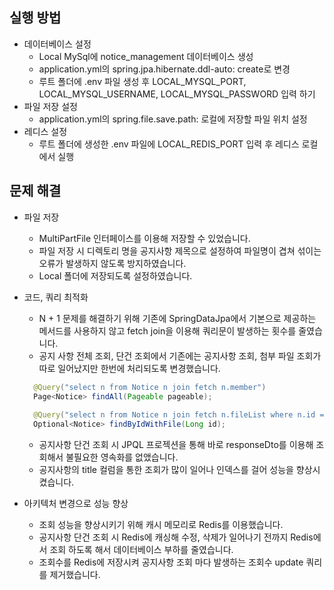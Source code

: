 ## 실행 방법
- 데이터베이스 설정
  - Local MySql에 notice_management 데이터베이스 생성
  - application.yml의 spring.jpa.hibernate.ddl-auto: create로 변경
  - 루트 폴더에 .env 파일 생성 후 LOCAL_MYSQL_PORT, LOCAL_MYSQL_USERNAME, LOCAL_MYSQL_PASSWORD 입력 하기
- 파일 저장 설정
  - application.yml의 spring.file.save.path: 로컬에 저장할 파일 위치 설정
- 레디스 설정
  - 루트 폴더에 생성한 .env 파일에 LOCAL_REDIS_PORT 입력 후 레디스 로컬에서 실행

## 문제 해결
- 파일 저장
  - MultiPartFile 인터페이스를 이용해 저장할 수 있었습니다.
  - 파일 저장 시 디렉토리 명을 공지사항 제목으로 설정하여 파일명이 겹쳐 섞이는 오류가 발생하지 않도록 방지하였습니다.
  - Local 폴더에 저장되도록 설정하였습니다.

- 코드, 쿼리 최적화
  - N + 1 문제를 해결하기 위해 기존에 SpringDataJpa에서 기본으로 제공하는 메서드를 사용하지 않고 fetch join을 이용해 쿼리문이 발생하는 횟수를 줄였습니다.
  - 공지 사항 전체 조회, 단건 조회에서 기존에는 공지사항 조회, 첨부 파일 조회가 따로 일어났지만 한번에 처리되도록 변경했습니다.
  ```java
    @Query("select n from Notice n join fetch n.member")
    Page<Notice> findAll(Pageable pageable);
    
    @Query("select n from Notice n join fetch n.fileList where n.id = :id")
    Optional<Notice> findByIdWithFile(Long id);
  ```
  
  - 공지사항 단건 조회 시 JPQL 프로젝션을 통해 바로 responseDto를 이용해 조회해서 불필요한 영속화를 없앴습니다.
  - 공지사항의 title 컬럼을 통한 조회가 많이 일어나 인덱스를 걸어 성능을 향상시켰습니다.

- 아키텍처 변경으로 성능 향상
  - 조회 성능을 향상시키기 위해 캐시 메모리로 Redis를 이용했습니다.
  - 공지사항 단건 조회 시 Redis에 캐싱해 수정, 삭제가 일어나기 전까지 Redis에서 조회 하도록 해서 데이터베이스 부하를 줄였습니다.
  - 조회수를 Redis에 저장시켜 공지사항 조회 마다 발생하는 조회수 update 쿼리를 제거했습니다. 
